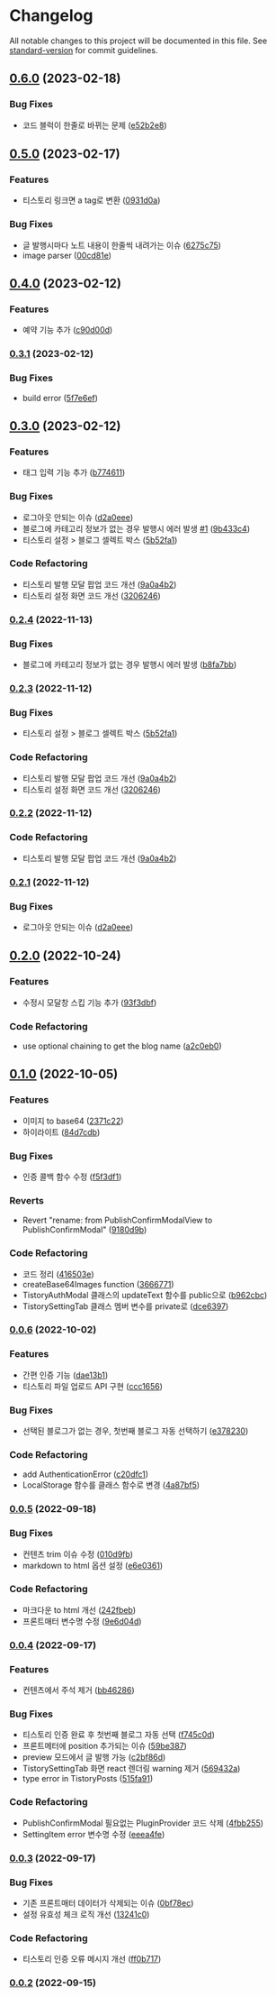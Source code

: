 # Changelog

All notable changes to this project will be documented in this file. See [standard-version](https://github.com/conventional-changelog/standard-version) for commit guidelines.

## [0.6.0](https://github.com/anpigon/obsidian-tistory-plugin/compare/0.5.0...0.6.0) (2023-02-18)


### Bug Fixes

* 코드 블럭이 한줄로 바뀌는 문제 ([e52b2e8](https://github.com/anpigon/obsidian-tistory-plugin/commit/e52b2e8197f6d40a1ae76bbc168fd808eb3687cd))

## [0.5.0](https://github.com/anpigon/obsidian-tistory-plugin/compare/0.4.0...0.5.0) (2023-02-17)


### Features

* 티스토리 링크면 a tag로 변환 ([0931d0a](https://github.com/anpigon/obsidian-tistory-plugin/commit/0931d0a5fc4a21f1c20d458c23a951cef038970c))


### Bug Fixes

* 글 발행시마다 노트 내용이 한줄씩 내려가는 이슈 ([6275c75](https://github.com/anpigon/obsidian-tistory-plugin/commit/6275c75afb6dc31095e5785ebe6b76837474a940))
* image parser ([00cd81e](https://github.com/anpigon/obsidian-tistory-plugin/commit/00cd81e53d78e337735794e3f0b3cabc515a1779))

## [0.4.0](https://github.com/anpigon/obsidian-tistory-plugin/compare/0.3.1...0.4.0) (2023-02-12)


### Features

* 예약 기능 추가 ([c90d00d](https://github.com/anpigon/obsidian-tistory-plugin/commit/c90d00d75826a019fa24ac6e59c9a8a4cd74b489))

### [0.3.1](https://github.com/anpigon/obsidian-tistory-plugin/compare/0.3.0...0.3.1) (2023-02-12)


### Bug Fixes

* build error ([5f7e6ef](https://github.com/anpigon/obsidian-tistory-plugin/commit/5f7e6ef5c65154558705258b473584567107543f))

## [0.3.0](https://github.com/anpigon/obsidian-tistory-plugin/compare/0.2.0...0.3.0) (2023-02-12)


### Features

* 태그 입력 기능 추가 ([b774611](https://github.com/anpigon/obsidian-tistory-plugin/commit/b7746111c774e51a38da7b9d70dad2f9b236c574))


### Bug Fixes

* 로그아웃 안되는 이슈 ([d2a0eee](https://github.com/anpigon/obsidian-tistory-plugin/commit/d2a0eee659399b562181b6082e3d47393753dc54))
* 블로그에 카테고리 정보가 없는 경우 발행시 에러 발생 [#1](https://github.com/anpigon/obsidian-tistory-plugin/issues/1) ([9b433c4](https://github.com/anpigon/obsidian-tistory-plugin/commit/9b433c4c28e3b346b64b54eb4e8f27b9d73aa337))
* 티스토리 설정 > 블로그 셀렉트 박스 ([5b52fa1](https://github.com/anpigon/obsidian-tistory-plugin/commit/5b52fa110c016b15664bf53919adef482c5a1623))


### Code Refactoring

* 티스토리 발행 모달 팝업 코드 개선 ([9a0a4b2](https://github.com/anpigon/obsidian-tistory-plugin/commit/9a0a4b257b6962c9958dea3560be0d7b9e154ca0))
* 티스토리 설정 화면 코드 개선 ([3206246](https://github.com/anpigon/obsidian-tistory-plugin/commit/3206246f468910f598f9619574249c7d514c104a))

### [0.2.4](https://github.com/anpigon/obsidian-tistory-plugin/compare/0.2.3...0.2.4) (2022-11-13)


### Bug Fixes

* 블로그에 카테고리 정보가 없는 경우 발행시 에러 발생 ([b8fa7bb](https://github.com/anpigon/obsidian-tistory-plugin/commit/b8fa7bb5ae5f0a220ab1e1e624e48b1b0d0fbb5f))

### [0.2.3](https://github.com/anpigon/obsidian-tistory-plugin/compare/0.2.1...0.2.3) (2022-11-12)


### Bug Fixes

* 티스토리 설정 > 블로그 셀렉트 박스 ([5b52fa1](https://github.com/anpigon/obsidian-tistory-plugin/commit/5b52fa110c016b15664bf53919adef482c5a1623))


### Code Refactoring

* 티스토리 발행 모달 팝업 코드 개선 ([9a0a4b2](https://github.com/anpigon/obsidian-tistory-plugin/commit/9a0a4b257b6962c9958dea3560be0d7b9e154ca0))
* 티스토리 설정 화면 코드 개선 ([3206246](https://github.com/anpigon/obsidian-tistory-plugin/commit/3206246f468910f598f9619574249c7d514c104a))

### [0.2.2](https://github.com/anpigon/obsidian-tistory-plugin/compare/0.2.1...0.2.2) (2022-11-12)


### Code Refactoring

* 티스토리 발행 모달 팝업 코드 개선 ([9a0a4b2](https://github.com/anpigon/obsidian-tistory-plugin/commit/9a0a4b257b6962c9958dea3560be0d7b9e154ca0))

### [0.2.1](https://github.com/anpigon/obsidian-tistory-plugin/compare/0.2.0...0.2.1) (2022-11-12)


### Bug Fixes

* 로그아웃 안되는 이슈 ([d2a0eee](https://github.com/anpigon/obsidian-tistory-plugin/commit/d2a0eee659399b562181b6082e3d47393753dc54))

## [0.2.0](https://github.com/anpigon/obsidian-tistory-plugin/compare/0.1.0...0.2.0) (2022-10-24)


### Features

* 수정시 모달창 스킵 기능 추가 ([93f3dbf](https://github.com/anpigon/obsidian-tistory-plugin/commit/93f3dbf68bcd23f9a8e3a1d9de9ccc71abe4a30b))


### Code Refactoring

* use optional chaining to get the blog name ([a2c0eb0](https://github.com/anpigon/obsidian-tistory-plugin/commit/a2c0eb0bd90cd8037b419dbba97ff269be6d022b))

## [0.1.0](https://github.com/anpigon/obsidian-tistory-plugin/compare/0.0.6...0.1.0) (2022-10-05)


### Features

* 이미지  to base64 ([2371c22](https://github.com/anpigon/obsidian-tistory-plugin/commit/2371c2280948b78046f07edb7979d80e0766c809))
* 하이라이트 ([84d7cdb](https://github.com/anpigon/obsidian-tistory-plugin/commit/84d7cdb05ee1e1fc472a0881c114608e48b77f6b))


### Bug Fixes

* 인증 콜백 함수 수정 ([f5f3df1](https://github.com/anpigon/obsidian-tistory-plugin/commit/f5f3df1187ee6f921f9f5b91b22b6af26cf189b3))


### Reverts

* Revert "rename: from PublishConfirmModalView to PublishConfirmModal" ([9180d9b](https://github.com/anpigon/obsidian-tistory-plugin/commit/9180d9b906b272cdb19796016e3d441d15ad4a0d))


### Code Refactoring

* 코드 정리 ([416503e](https://github.com/anpigon/obsidian-tistory-plugin/commit/416503e40155438e1609b8592c368f8d38a0bec7))
* createBase64Images function ([3666771](https://github.com/anpigon/obsidian-tistory-plugin/commit/36667712e6bdb3acab011e71ab5c06c8192b899c))
* TistoryAuthModal  클래스의 updateText 함수를 public으로 ([b962cbc](https://github.com/anpigon/obsidian-tistory-plugin/commit/b962cbcd6fdc7dbd42f281762787b3f598e4f401))
* TistorySettingTab 클래스 멤버 변수를 private로 ([dce6397](https://github.com/anpigon/obsidian-tistory-plugin/commit/dce6397e909e2775317b7a4beaca011e17a4c7ee))

### [0.0.6](https://github.com/anpigon/obsidian-tistory-plugin/compare/0.0.5...0.0.6) (2022-10-02)


### Features

* 간편 인증 기능 ([dae13b1](https://github.com/anpigon/obsidian-tistory-plugin/commit/dae13b11000cb3b62e49678000e16ab4be1180ac))
* 티스토리 파일 업로드 API 구현 ([ccc1656](https://github.com/anpigon/obsidian-tistory-plugin/commit/ccc1656e76f4ef540b1badc9ac4d80e59e1143ce))


### Bug Fixes

* 선택된 블로그가 없는 경우, 첫번째 블로그 자동 선택하기 ([e378230](https://github.com/anpigon/obsidian-tistory-plugin/commit/e3782301fc45d572c714480b985d655bb604bd4f))


### Code Refactoring

* add AuthenticationError ([c20dfc1](https://github.com/anpigon/obsidian-tistory-plugin/commit/c20dfc1a5aea8087baf596a7cfaf231ba7ad0f3c))
* LocalStorage 함수를 클래스 함수로 변경 ([4a87bf5](https://github.com/anpigon/obsidian-tistory-plugin/commit/4a87bf5fad6e9444ffc058ed541b4cc101e36931))

### [0.0.5](https://github.com/anpigon/obsidian-tistory-plugin/compare/0.0.4...0.0.5) (2022-09-18)


### Bug Fixes

* 컨텐츠 trim 이슈 수정 ([010d9fb](https://github.com/anpigon/obsidian-tistory-plugin/commit/010d9fb3228b6b8de8f3af9a6082de3dfcb1ac8d))
* markdown to html 옵션 설정 ([e6e0361](https://github.com/anpigon/obsidian-tistory-plugin/commit/e6e0361a24c98d4ce06ca51a48387fe26fcb0381))


### Code Refactoring

* 마크다운 to html 개선 ([242fbeb](https://github.com/anpigon/obsidian-tistory-plugin/commit/242fbebf05628dad42b87c2bdc4b20e10d097ee2))
* 프론트매터 변수명 수정 ([9e6d04d](https://github.com/anpigon/obsidian-tistory-plugin/commit/9e6d04d3a3f6755892c1dab753058388491113ad))

### [0.0.4](https://github.com/anpigon/obsidian-tistory-plugin/compare/0.0.3...0.0.4) (2022-09-17)


### Features

* 컨텐츠에서 주석 제거 ([bb46286](https://github.com/anpigon/obsidian-tistory-plugin/commit/bb462865fa9eb96a104347ef20c0303eadcb758b))


### Bug Fixes

* 티스토리 인증 완료 후 첫번째 블로그 자동 선택 ([f745c0d](https://github.com/anpigon/obsidian-tistory-plugin/commit/f745c0d25e87d4555af140d5dc94975f50b5d88d))
* 프론트메터에 position 추가되는 이슈 ([59be387](https://github.com/anpigon/obsidian-tistory-plugin/commit/59be387b19dd527a5685fd754b21e5928317b466))
* preview 모드에서 글 발행 가능 ([c2bf86d](https://github.com/anpigon/obsidian-tistory-plugin/commit/c2bf86deb012f4c3e78e83fd0ceb67eb88a661c3))
* TistorySettingTab 화면 react 렌더링 warning 제거 ([569432a](https://github.com/anpigon/obsidian-tistory-plugin/commit/569432ab9241646a77cd30ba5f7039a9f1006f6a))
* type error in TistoryPosts ([515fa91](https://github.com/anpigon/obsidian-tistory-plugin/commit/515fa91651679d58ccf52310737c22f40d01616c))


### Code Refactoring

* PublishConfirmModal 필요없는 PluginProvider 코드 삭제 ([4fbb255](https://github.com/anpigon/obsidian-tistory-plugin/commit/4fbb255c6289f44f39feab6e3d7e04d698b4ed72))
* SettingItem error 변수명 수정 ([eeea4fe](https://github.com/anpigon/obsidian-tistory-plugin/commit/eeea4fe82d4505c5dbc0902d0f5d8b600008f39f))

### [0.0.3](https://github.com/anpigon/obsidian-tistory-plugin/compare/0.0.1...0.0.3) (2022-09-17)


### Bug Fixes

* 기존 프론트매터 데이터가 삭제되는 이슈 ([0bf78ec](https://github.com/anpigon/obsidian-tistory-plugin/commit/0bf78ec0c9c37ead356ce13c409a41d15b231cb7))
* 설정 유효성 체크 로직 개선 ([13241c0](https://github.com/anpigon/obsidian-tistory-plugin/commit/13241c00455ea64ca355f57ffbaf865943f5d561))


### Code Refactoring

* 티스토리 인증 오류 메시지 개선 ([ff0b717](https://github.com/anpigon/obsidian-tistory-plugin/commit/ff0b7178fe53c6e5de4dc7b1c9871ed62aa0f51a))

### [0.0.2](https://github.com/anpigon/obsidian-tistory-plugin/compare/0.0.1...0.0.2) (2022-09-15)
